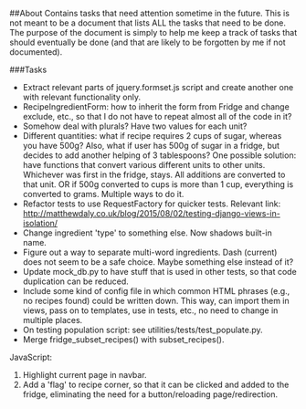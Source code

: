 ##About
Contains tasks that need attention sometime in the future. This is not 
meant to be a document that lists ALL the tasks that need to be done. 
The purpose of the document is simply to help me keep a track of tasks
that should eventually be done (and that are likely to be forgotten by
me if not documented).

###Tasks
- Extract relevant parts of jquery.formset.js script and create another 
one with relevant functionality only.
- RecipeIngredientForm: how to inherit the form from Fridge and change 
exclude, etc., so that I do not have to repeat almost all of the code in it?
- Somehow deal with plurals? Have two values for each unit?
- Different quantities: what if recipe requires 2 cups of sugar, whereas you 
have 500g? Also, what if user has 500g of sugar in a fridge, but decides to 
add another helping of 3 tablespoons? One possible solution: have functions 
that convert various different units to other units. Whichever was first in 
the fridge, stays. All additions are converted to that unit. OR if 500g 
converted to cups is more than 1 cup, everything is converted to grams. 
Multiple ways to do it.
- Refactor tests to use RequestFactory for quicker tests. Relevant link:
http://matthewdaly.co.uk/blog/2015/08/02/testing-django-views-in-isolation/
- Change ingredient 'type' to something else. Now shadows built-in name.
- Figure out a way to separate multi-word ingredients. Dash (current) does 
not seem to be a safe choice. Maybe something else instead of it?
- Update mock_db.py to have stuff that is used in other tests, so that code 
duplication can be reduced. 
- Include some kind of config file in which common HTML phrases (e.g., no 
recipes found) could be written down. This way, can import them in views, 
pass on to templates, use in tests, etc., no need to change in multiple places.
- On testing population script: see utilities/tests/test_populate.py.
- Merge fridge_subset_recipes() with subset_recipes().

JavaScript:
1. Highlight current page in navbar.
2. Add a 'flag' to recipe corner, so that it can be clicked and added to the 
fridge, eliminating the need for a button/reloading page/redirection.